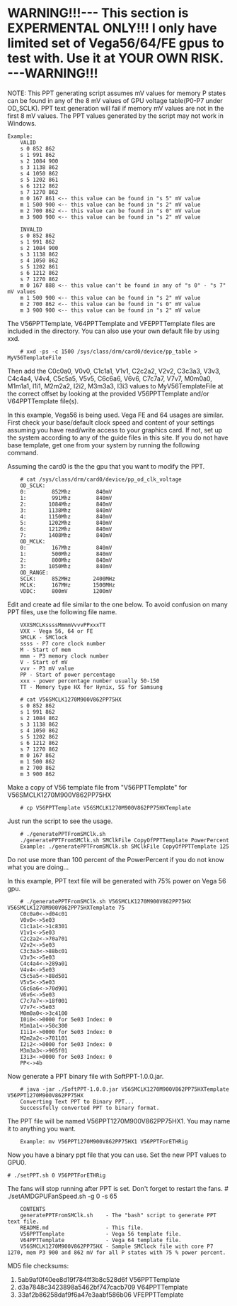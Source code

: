 # WARNING!!!--- This section is EXPERMENTAL ONLY!!! I only have limited set of Vega56/64/FE gpus to test with.  Use it at YOUR OWN RISK. ---WARNING!!!


NOTE: This PPT generating script assumes mV values for memory P states can be found in any of the 8 mV values of GPU voltage table(P0-P7 under OD_SCLK).  PPT text generation will fail if memory mV values are not in the first 8 mV values.  The PPT values generated by the script may not work in Windows.

    Example:
        VALID
        s 0 852 862
        s 1 991 862
        s 2 1084 900 
        s 3 1138 862
        s 4 1050 862
        s 5 1202 861
        s 6 1212 862
        s 7 1270 862
        m 0 167 861 <-- this value can be found in "s 5" mV value 
        m 1 500 900 <-- this value can be found in "s 2" mV value 
        m 2 700 862 <-- this value can be found in "s 0" mV value
        m 3 900 900 <-- this value can be found in "s 2" mV value 
        
        INVALID
        s 0 852 862
        s 1 991 862
        s 2 1084 900 
        s 3 1138 862
        s 4 1050 862
        s 5 1202 861
        s 6 1212 862
        s 7 1270 862
        m 0 167 888 <-- this value can't be found in any of "s 0" - "s 7" mV values 
        m 1 500 900 <-- this value can be found in "s 2" mV value 
        m 2 700 862 <-- this value can be found in "s 0" mV value
        m 3 900 900 <-- this value can be found in "s 2" mV value 

        
The V56PPTTemplate, V64PPTTemplate and VFEPPTTemplate files are included in the directory.
You can also use your own default file by using xxd.

        # xxd -ps -c 1500 /sys/class/drm/card0/device/pp_table > MyV56TemplateFile

Then add the C0c0a0, V0v0, C1c1a1, V1v1, C2c2a2, V2v2, C3c3a3, V3v3, C4c4a4, V4v4, C5c5a5, V5v5, C6c6a6, V6v6, C7c7a7, V7v7, M0m0a0, M1m1a1, I1i1, M2m2a2, I2i2, M3m3a3, I3i3 values to MyV56TemplateFile at the correct offset by looking at the provided V56PPTTemplate and/or V64PPTTemplate file(s).

In this example, Vega56 is being used.  Vega FE and 64 usages are similar. 
First check your base/default clock speed and content of your settings assuming you have read/write access to your graphics card.
If not, set up the system according to any of the guide files in this site.
If you do not have base template, get one from your system by running the following command.

Assuming the card0 is the the gpu that you want to modify the PPT.

        # cat /sys/class/drm/card0/device/pp_od_clk_voltage
        OD_SCLK:
        0:        852Mhz        840mV
        1:        991Mhz        840mV
        2:       1084Mhz        840mV
        3:       1138Mhz        840mV
        4:       1150Mhz        840mV
        5:       1202Mhz        840mV
        6:       1212Mhz        840mV
        7:       1408Mhz        840mV
        OD_MCLK:
        0:        167Mhz        840mV
        1:        500Mhz        840mV
        2:        800Mhz        840mV
        3:       1050Mhz        840mV
        OD_RANGE:
        SCLK:     852MHz       2400MHz
        MCLK:     167MHz       1500MHz
        VDDC:     800mV        1200mV

Edit and create ad file similar to the one below.
To avoid confusion on many PPT files, use the following file name.

        VXXSMCLKssssMmmmVvvvPPxxxTT
        VXX - Vega 56, 64 or FE
        SMCLK - SMClock
        ssss - P7 core clock number
        M - Start of mem
        mmm - P3 memory clock number
        V - Start of mV
        vvv - P3 mV value
        PP - Start of power percentage
        xxx - power percentage number usually 50-150
        TT - Memory type HX for Hynix, SS for Samsung

        # cat V56SMCLK1270M900V862PP75HX
        s 0 852 862
        s 1 991 862
        s 2 1084 862 
        s 3 1138 862
        s 4 1050 862
        s 5 1202 862
        s 6 1212 862
        s 7 1270 862
        m 0 167 862
        m 1 500 862
        m 2 700 862
        m 3 900 862

Make a copy of V56 template file from "V56PPTTemplate" for V56SMCLK1270M900V862PP75HX

        # cp V56PPTTemplate V56SMCLK1270M900V862PP75HXTemplate

Just run the script to see the usage.

        # ./generatePPTFromSMClk.sh
        ./generatePPTFromSMClk.sh SMClkFile CopyOfPPTTemplate PowerPercent
        Example: ./generatePPTFromSMClk.sh SMClkFile CopyOfPPTTemplate 125
        
Do not use more than 100 percent of the PowerPercent if you do not know what you are doing...

In this example, PPT text file will be generated with 75% power on Vega 56 gpu.

        # ./generatePPTFromSMClk.sh V56SMCLK1270M900V862PP75HX V56SMCLK1270M900V862PP75HXTemplate 75
        C0c0a0<->d04c01
        V0v0<->5e03
        C1c1a1<->1c8301
        V1v1<->5e03
        C2c2a2<->70a701
        V2v2<->5e03
        C3c3a3<->88bc01
        V3v3<->5e03
        C4c4a4<->289a01
        V4v4<->5e03
        C5c5a5<->88d501
        V5v5<->5e03
        C6c6a6<->70d901
        V6v6<->5e03
        C7c7a7<->18f001
        V7v7<->5e03
        M0m0a0<->3c4100
        I0i0<->0000 for 5e03 Index: 0
        M1m1a1<->50c300
        I1i1<->0000 for 5e03 Index: 0
        M2m2a2<->701101
        I2i2<->0000 for 5e03 Index: 0
        M3m3a3<->905f01
        I3i3<->0000 for 5e03 Index: 0
        PP<->4b

Now generate a PPT binary file with SoftPPT-1.0.0.jar.

        # java -jar ./SoftPPT-1.0.0.jar V56SMCLK1270M900V862PP75HXTemplate V56PPT1270M900V862PP75HX 
        Converting Text PPT to Binary PPT...
        Successfully converted PPT to binary format.

The PPT file will be named V56PPT1270M900V862PP75HX1.  You may name it to anything you want.

        Example: mv V56PPT1270M900V862PP75HX1 V56PPTForETHRig

Now you have a binary ppt file that you can use.  Set the new PPT values to GPU0.

    # ./setPPT.sh 0 V56PPTForETHRig

The fans will stop running after PPT is set.  Don't forget to restart the fans. 
        # ./setAMDGPUFanSpeed.sh -g 0 -s 65 



        CONTENTS
        generatePPTFromSMClk.sh    - The "bash" script to generate PPT text file.
        README.md                  - This file.
        V56PPTTemplate             - Vega 56 template file.
        V64PPTTemplate             - Vega 64 template file.
        V56SMCLK1270M900V862PP75HX - Sample SMClock file with core P7 1270, mem P3 900 and 862 mV for all P states with 75 % power percent. 

MD5 file checksums:
1. 5ab9af0f40ee8d19f784ff3b8c528d6f  V56PPTTemplate
2. d3a7848c3423898a5462bf747cacb709  V64PPTTemplate
3. 33af2b86258daf9f6a47e3aabf586b06  VFEPPTTemplate
